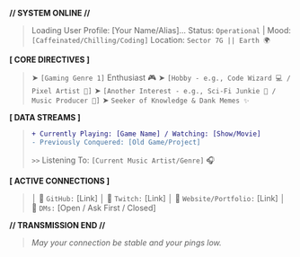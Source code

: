   **// SYSTEM ONLINE //**
> Loading User Profile: [Your Name/Alias]...
> Status: `Operational` | Mood: `[Caffeinated/Chilling/Coding]`
> Location: `Sector 7G || Earth 🌍`

  **[ CORE DIRECTIVES ]**
> ➤ `[Gaming Genre 1]` Enthusiast 🎮
> ➤ `[Hobby - e.g., Code Wizard 💻 / Pixel Artist 🎨]`
> ➤ `[Another Interest - e.g., Sci-Fi Junkie 🚀 / Music Producer 🎵]`
> ➤ `Seeker of Knowledge & Dank Memes ✨`

  **[ DATA STREAMS ]**
> ```diff
> + Currently Playing: [Game Name] / Watching: [Show/Movie]
> - Previously Conquered: [Old Game/Project]
> ```
> `>>` Listening To: `[Current Music Artist/Genre]` 🎧

  **[ ACTIVE CONNECTIONS ]**
> │ 🔗 `GitHub:` [Link]
> │ 🔗 `Twitch:` [Link]
> │ 🔗 `Website/Portfolio:` [Link]
> │ 💬 `DMs:` [Open / Ask First / Closed]

  **// TRANSMISSION END //**
> _May your connection be stable and your pings low._

